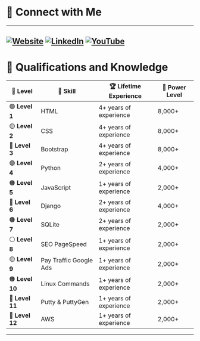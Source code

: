 # 🌟 Connect with Me
--------------------------------------------------------------------------------------------------------------------------------------------------------------------------------
[![Website](https://img.shields.io/badge/Website-%23111111.svg?style=for-the-badge&logo=google-chrome&logoColor=white)](http://www.carstenpaulo.com/)
[![LinkedIn](https://img.shields.io/badge/LinkedIn-%230A66C2.svg?style=for-the-badge&logo=linkedin&logoColor=white)](https://www.linkedin.com/in/paulo-carsten-87b376194)
[![YouTube](https://img.shields.io/badge/YouTube-%23FF0000.svg?style=for-the-badge&logo=youtube&logoColor=white)](https://www.youtube.com/channel/UCXXXXXX)
--------------------------------------------------------------------------------------------------------------------------------------------------------------------------------

# 🚀 Qualifications and Knowledge

| **🌟 Level**    | **📜 Skill**           | **🏆 Lifetime Experience** | **🔢 Power Level** |
| --------------- | ---------------------- | -------------------------- | ------------------ |
| 🟢 **Level 1**  | HTML                   | 4+ years of experience     | 8,000+             |
| 🟡 **Level 2**  | CSS                    | 4+ years of experience     | 8,000+             |
| 🔵 **Level 3**  | Bootstrap              | 4+ years of experience     | 8,000+             |
| 🟣 **Level 4**  | Python                 | 2+ years of experience     | 4,000+             |
| 🟠 **Level 5**  | JavaScript             | 1+ years of experience     | 2,000+             |
| 🔴 **Level 6**  | Django                 | 2+ years of experience     | 4,000+             |
| 🟤 **Level 7**  | SQLite                 | 2+ years of experience     | 2,000+             |
| ⚪ **Level 8**   | SEO PageSpeed         | 1+ years of experience     | 2,000+            |
| 🟡 **Level 9**  | Pay Traffic Google Ads | 1+ years of experience     | 2,000+             |
| 🟠 **Level 10** | Linux Commands         | 1+ years of experience     | 2,000+             |
| 🔴 **Level 11** | Putty & PuttyGen       | 1+ years of experience     | 2,000+             |
| 🔶 **Level 12** | AWS                    | 1+ years of experience     | 2,000+             |
--------------------------------------------------------------------------------------------------------------------------------------------------------------------------------

<!-- # 🚀 GitHub Levels and Scores -->

